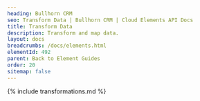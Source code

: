 ```yaml
---
heading: Bullhorn CRM
seo: Transform Data | Bullhorn CRM | Cloud Elements API Docs
title: Transform Data
description: Transform and map data.
layout: docs
breadcrumbs: /docs/elements.html
elementId: 492
parent: Back to Element Guides
order: 20
sitemap: false
---
```


{% include transformations.md %}
